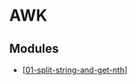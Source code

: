 AWK
===

Modules
---

- [[01-split-string-and-get-nth]]

[//begin]: # "Autogenerated link references for markdown compatibility"
[01-split-string-and-get-nth]: 01-split-string-and-get-nth.md "Split String and Get Nth"
[//end]: # "Autogenerated link references"